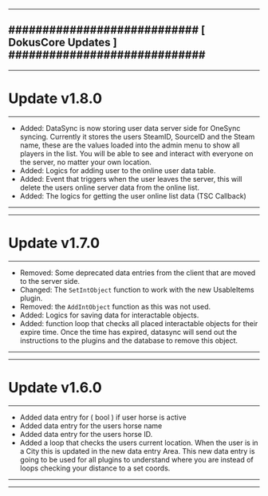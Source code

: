 --------------------------------------------------------------------------------
############################ [ DokusCore Updates ] #############################
--------------------------------------------------------------------------------
--------------------------------------------------------------------------------
# Update v1.8.0
--------------------------------------------------------------------------------
- Added: DataSync is now storing user data server side for OneSync syncing.
  Currently it stores the users SteamID, SourceID and the Steam name, these
  are the values loaded into the admin menu to show all players in the list.
  You will be able to see and interact with everyone on the server, no matter
  your own location.
- Added: Logics for adding user to the online user data table.
- Added: Event that triggers when the user leaves the server, this will delete
  the users online server data from the online list.
- Added: The logics for getting the user online list data (TSC Callback)
--------------------------------------------------------------------------------
--------------------------------------------------------------------------------
# Update v1.7.0
--------------------------------------------------------------------------------
- Removed: Some deprecated data entries from the client that are moved to the
  server side.
- Changed: The `SetIntObject` function to work with the new UsableItems plugin.
- Removed: the `AddIntObject` function as this was not used.
- Added: Logics for saving data for interactable objects.
- Added: function loop that checks all placed interactable objects for their
  expire time. Once the time has expired, datasync will send out the instructions
  to the plugins and the database to remove this object.
--------------------------------------------------------------------------------
--------------------------------------------------------------------------------
# Update v1.6.0
--------------------------------------------------------------------------------
- Added data entry for ( bool ) if user horse is active
- Added data entry for the users horse name
- Added data entry for the users horse ID.
- Added a loop that checks the users current location. When the user is in a
  City this is updated in the new data entry Area. This new data entry is going
  to be used for all plugins to understand where you are instead of loops checking
  your distance to a set coords.
--------------------------------------------------------------------------------
--------------------------------------------------------------------------------
